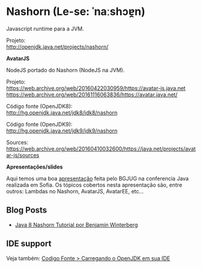 # Nashorn (Le-se: ˈnaːshɔɐ̯n)

Javascript runtime para a JVM.

Projeto: <br/>
http://openjdk.java.net/projects/nashorn/

**AvatarJS**

NodeJS portado do Nashorn (NodeJS na JVM).

Projeto: <br/>
https://web.archive.org/web/20160422030959/https://avatar-js.java.net https://web.archive.org/web/20161116063836/https://avatar.java.net/

Código fonte (OpenJDK8): <br/> http://hg.openjdk.java.net/jdk8/jdk8/nashorn

Código fonte (OpenJDK9): <br/> http://hg.openjdk.java.net/jdk9/jdk9/nashorn

Sources:  <br/>
https://web.archive.org/web/20160410032600/https://java.net/projects/avatar-js/sources

**Apresentações/slides**

Aqui temos uma boa [apresentação](https://github.com/neomatrix369/adoptopenjdk-getting-started-kit/blob/master/en/openjdk-projects/JavaScript_J2D.pdf) feita pelo BGJUG na conferencia Java realizada em Sofia. Os tópicos cobertos nesta apresentação são, entre outros: Lambdas no Nashorn, AvatarJS, AvatarEE, etc...

## Blog Posts

* [Java 8 Nashorn Tutorial por Benjamin Winterberg](http://winterbe.com/posts/2014/04/05/java8-nashorn-tutorial/)

## IDE support

Veja também: [Codigo Fonte > Carregando o OpenJDK em sua IDE](../source-code/loading_openjdk_in_intellij.md)